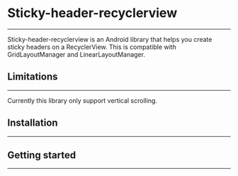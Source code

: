 # Sticky-header-recyclerview
------

Sticky-header-recyclerview is an Android library that helps you create sticky headers on a RecyclerView. 
This is compatible with GridLayoutManager and LinearLayoutManager.

## Limitations
---

Currently this library only support vertical scrolling.
 
## Installation
---


## Getting started
---


